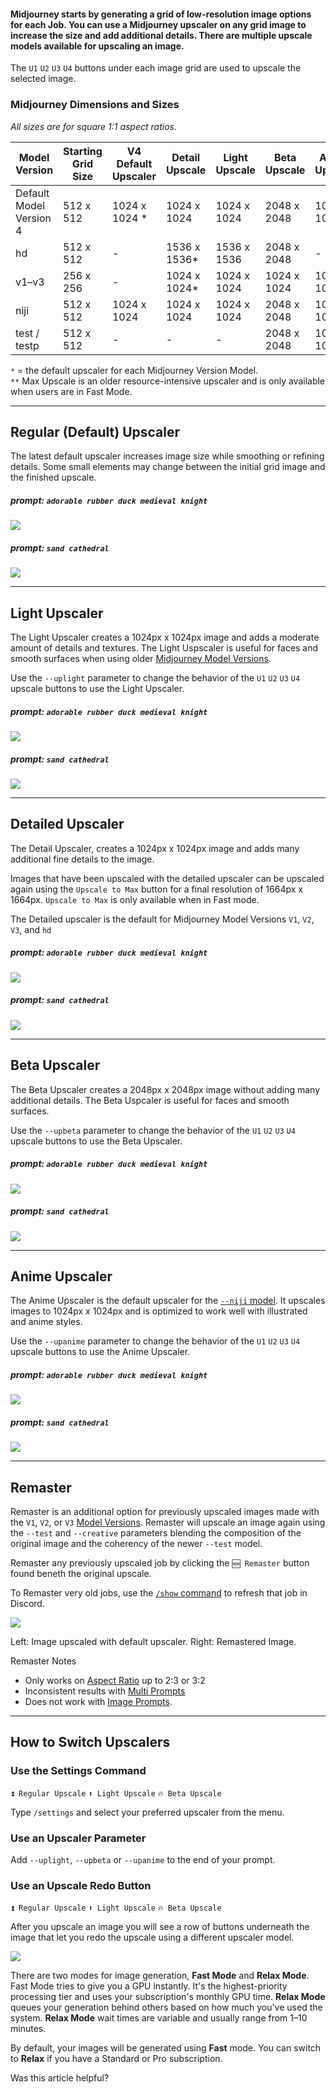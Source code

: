 
#### Midjourney starts by generating a grid of low-resolution image options for each Job. You can use a Midjourney upscaler on any grid image to increase the size and add additional details. There are multiple upscale models available for upscaling an image.

The `U1` `U2` `U3` `U4` buttons under each image grid are used to upscale the selected image.

### Midjourney Dimensions and Sizes

_All sizes are for square 1:1 aspect ratios._

| Model Version  | Starting Grid Size | V4 Default Upscaler | Detail Upscale | Light Upscale | Beta Upscale | Anime Upscale | Max Upscale** |
|----------------|--------------------|---------------------|----------------|---------------|--------------|---------------|---------------|
| Default Model<br/>Version 4 | 512 x 512 | 1024 x 1024 * | 1024 x 1024 | 1024 x 1024 | 2048 x 2048 | 1024 x 1024 | - |
| hd | 512 x 512 | - | 1536 x 1536* | 1536 x 1536 | 2048 x 2048 | - | 1024 x 1024 |
| v1–v3 | 256 x 256 | - | 1024 x 1024* | 1024 x 1024 | 1024 x 1024 | 1024 x 1024 | 1664 x 1664 |
| niji | 512 x 512 | 1024 x 1024 | 1024 x 1024 | 1024 x 1024 | 2048 x 2048 | 1024 x 1024 | - |
| test / testp | 512 x 512 | - | - | - | 2048 x 2048 | 1024 x 1024* | - |

`*` = the default upscaler for each Midjourney Version Model.  
`**` Max Upscale is an older resource-intensive upscaler and is only available when users are in Fast Mode.

* * *

Regular (Default) Upscaler
--------------------------

The latest default upscaler increases image size while smoothing or refining details. Some small elements may change between the initial grid image and the finished upscale.

##### prompt: `adorable rubber duck medieval knight`

![](https://cdn.document360.io/3040c2b6-fead-4744-a3a9-d56d621c6c7e/Images/Documentation/MJ_Upscaler_Regular.png)

##### prompt: `sand cathedral`

![](https://cdn.document360.io/3040c2b6-fead-4744-a3a9-d56d621c6c7e/Images/Documentation/MJ_Upscaler_Regular2.png)

* * *

Light Upscaler
--------------

The Light Upscaler creates a 1024px x 1024px image and adds a moderate amount of details and textures. The Light Uspscaler is useful for faces and smooth surfaces when using older [Midjourney Model Versions](https://docs.midjourney.com/model-versions).

Use the `--uplight` parameter to change the behavior of the `U1` `U2` `U3` `U4` upscale buttons to use the Light Upscaler.

##### prompt: `adorable rubber duck medieval knight`

![](https://cdn.document360.io/3040c2b6-fead-4744-a3a9-d56d621c6c7e/Images/Documentation/MJ_Upscaler_light.png)

##### prompt: `sand cathedral`

![](https://cdn.document360.io/3040c2b6-fead-4744-a3a9-d56d621c6c7e/Images/Documentation/MJ_Upscaler_Light2.png)

* * *

Detailed Upscaler
-----------------

The Detail Upscaler, creates a 1024px x 1024px image and adds many additional fine details to the image.

Images that have been upscaled with the detailed upscaler can be upscaled again using the `Upscale to Max` button for a final resolution of 1664px x 1664px. `Upscale to Max` is only available when in Fast mode.

The Detailed upscaler is the default for Midjourney Model Versions `V1`, `V2`, `V3`, and `hd`

##### prompt: `adorable rubber duck medieval knight`

![](https://cdn.document360.io/3040c2b6-fead-4744-a3a9-d56d621c6c7e/Images/Documentation/MJ_Upscaler_Detailed.png)

##### prompt: `sand cathedral`

![](https://cdn.document360.io/3040c2b6-fead-4744-a3a9-d56d621c6c7e/Images/Documentation/MJ_Upscaler_Detailed2.png)

* * *

Beta Upscaler
-------------

The Beta Upscaler creates a 2048px x 2048px image without adding many additional details. The Beta Uspcaler is useful for faces and smooth surfaces.

Use the `--upbeta` parameter to change the behavior of the `U1` `U2` `U3` `U4` upscale buttons to use the Beta Upscaler.

##### prompt: `adorable rubber duck medieval knight`

![](https://cdn.document360.io/3040c2b6-fead-4744-a3a9-d56d621c6c7e/Images/Documentation/MJ_Upscaler_beta.png)

##### prompt: `sand cathedral`

![](https://cdn.document360.io/3040c2b6-fead-4744-a3a9-d56d621c6c7e/Images/Documentation/MJ_Upscaler_Beta2.png)

* * *

Anime Upscaler
--------------

The Anime Upscaler is the default upscaler for the [`--niji` model](https://docs.midjourney.com/models). It upscales images to 1024px x 1024px and is optimized to work well with illustrated and anime styles.

Use the `--upanime` parameter to change the behavior of the `U1` `U2` `U3` `U4` upscale buttons to use the Anime Upscaler.

##### prompt: `adorable rubber duck medieval knight`

![](https://cdn.document360.io/3040c2b6-fead-4744-a3a9-d56d621c6c7e/Images/Documentation/MJ_Upscaler_beta.png)

##### prompt: `sand cathedral`

![](https://cdn.document360.io/3040c2b6-fead-4744-a3a9-d56d621c6c7e/Images/Documentation/MJ_Upscaler_Beta2.png)

* * *

Remaster
--------

Remaster is an additional option for previously upscaled images made with the `V1`, `V2`, or `V3` [Model Versions](https://docs.midjourney.com/model-versions). Remaster will upscale an image again using the `--test` and `--creative` parameters blending the composition of the original image and the coherency of the newer `--test` model.

Remaster any previously upscaled job by clicking the `🆕 Remaster` button found beneth the original upscale.

To Remaster very old jobs, use the [`/show` command](https://docs.midjourney.com/v1/docs/show-job) to refresh that job in Discord.

![](https://cdn.document360.io/3040c2b6-fead-4744-a3a9-d56d621c6c7e/Images/Documentation/MJ_RemasterEx.png)

Left: Image upscaled with default upscaler. Right: Remastered Image.

Remaster Notes

*   Only works on [Aspect Ratio](https://docs.midjourney.com/docs/aspect-ratios) up to 2:3 or 3:2
*   Inconsistent results with [Multi Prompts](https://docs.midjourney.com/docs/multi-prompts)
*   Does not work with [Image Prompts](https://docs.midjourney.com/v1/docs/image-prompts).

* * *

How to Switch Upscalers
-----------------------

### Use the Settings Command

`⏫ Regular Upscale` `⬆️ Light Upscale` `🔥 Beta Upscale`

Type `/settings` and select your preferred upscaler from the menu.

### Use an Upscaler Parameter

Add `--uplight`, `--upbeta` or `--upanime` to the end of your prompt.

### Use an Upscale Redo Button

`⏫ Regular Upscale` `⬆️ Light Upscale` `🔥 Beta Upscale`

After you upscale an image you will see a row of buttons underneath the image that let you redo the upscale using a different upscaler model.

![](https://cdn.document360.io/3040c2b6-fead-4744-a3a9-d56d621c6c7e/Images/Documentation/MJ_Upscaler_Interface.png)

There are two modes for image generation, **Fast Mode** and **Relax Mode**. Fast Mode tries to give you a GPU instantly. It's the highest-priority processing tier and uses your subscription's monthly GPU time. **Relax Mode** queues your generation behind others based on how much you've used the system. **Relax Mode** wait times are variable and usually range from 1–10 minutes.

By default, your images will be generated using **Fast** mode. You can switch to **Relax** if you have a Standard or Pro subscription.

Was this article helpful?